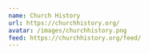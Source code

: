 ```yaml
---
name: Church History
url: https://churchhistory.org/
avatar: /images/churchhistory.png
feed: https://churchhistory.org/feed/
---
```

